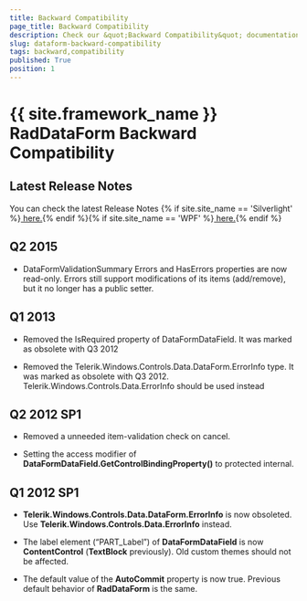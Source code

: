 ```yaml
---
title: Backward Compatibility
page_title: Backward Compatibility
description: Check our &quot;Backward Compatibility&quot; documentation article for the RadDataForm {{ site.framework_name }} control.
slug: dataform-backward-compatibility
tags: backward,compatibility
published: True
position: 1
---
```


# {{ site.framework_name }} RadDataForm Backward Compatibility


## Latest Release Notes

You can check the latest Release Notes {% if site.site_name == 'Silverlight' %}[ here.](http://www.telerik.com/products/silverlight/whats-new/release_notes.aspx){% endif %}{% if site.site_name == 'WPF' %}[ here.](http://www.telerik.com/products/wpf/whats-new/release-history.aspx){% endif %}

## Q2 2015

* DataFormValidationSummary Errors and HasErrors properties are now read-only. Errors still support modifications of its items (add/remove), but it no longer has a public setter.

## Q1 2013
      

* Removed the IsRequired property of DataFormDataField. It was marked as obsolete with Q3 2012
          

* Removed the Telerik.Windows.Controls.Data.DataForm.ErrorInfo type. It was marked as obsolete with Q3 2012. Telerik.Windows.Controls.Data.ErrorInfo should be used instead
          

## Q2 2012 SP1
      

*  Removed a unneeded item-validation check on cancel.
          

* Setting the access modifier of __DataFormDataField.GetControlBindingProperty()__ to protected internal.
          

## Q1 2012 SP1
      

* __Telerik.Windows.Controls.Data.DataForm.ErrorInfo__ is now obsoleted. Use __Telerik.Windows.Controls.Data.ErrorInfo__ instead.
                

* The label element (“PART_Label”) of __DataFormDataField__ is now __ContentControl__ (__TextBlock__ previously). Old custom themes should not be affected.
                

* The default value of the __AutoCommit__ property is now true. Previous default behavior of __RadDataForm__ is the same.
                
